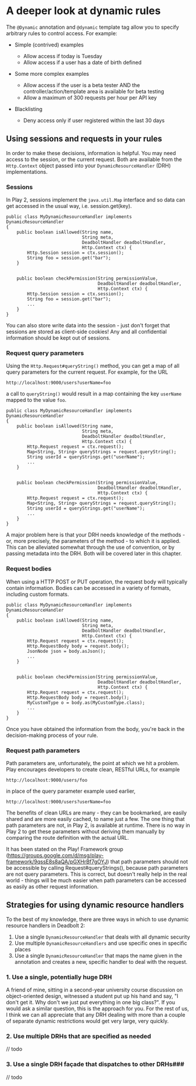 # A deeper look at dynamic rules

The `@Dynamic` annotation and `@dynamic` template tag allow you to specify arbitrary rules to control access.  For example:

* Simple (contrived) examples
    * Allow access if today is Tuesday
    * Allow access if a user has a date of birth defined

* Some more complex examples
    * Allow access if the user is a beta tester AND the controller/action/template area is available for beta testing
    * Allow a maximum of 300 requests per hour per API key

* Blacklisting
    * Deny access only if user registered within the last 30 days

## Using sessions and requests in your rules

In order to make these decisions, information is helpful.  You may need access to the session, or the current request.  Both are available from the `Http.Context` object passed into your `DynamicResourceHandler` (DRH) implementations.

### Sessions
In Play 2, sessions implement the `java.util.Map` interface and so data can get accessed in the usual way, i.e. session.get(key).

    public class MyDynamicResourceHandler implements DynamicResourceHandler
    {
        public boolean isAllowed(String name,
                                 String meta,
                                 DeadboltHandler deadboltHandler,
                                 Http.Context ctx) {
		    Http.Session session = ctx.session();
		    String foo = session.get("bar");
	    }
								 

        public boolean checkPermission(String permissionValue,
                                       DeadboltHandler deadboltHandler,
                                       Http.Context ctx) {
            Http.Session session = ctx.session();
		    String foo = session.get("bar");
		    ...
        }
    }
	
You can also store write data into the session - just don't forget that sessions are stored as client-side cookies!  Any and all confidential information should be kept out of sessions.

### Request query parameters
Using the `Http.Request#queryString()` method, you can get a map of all query parameters for the current request.  For example, for the URL

    http://localhost:9000/users?userName=foo

a call to `queryString()` would result in a map containing the key `userName` mapped to the value `foo`.

    public class MyDynamicResourceHandler implements DynamicResourceHandler
    {
        public boolean isAllowed(String name,
                                 String meta,
                                 DeadboltHandler deadboltHandler,
                                 Http.Context ctx) {
		    Http.Request request = ctx.request();
		    Map<String, String> queryStrings = request.queryString();
			String userId = queryStrings.get("userName");
			...
	    }
								 

        public boolean checkPermission(String permissionValue,
                                       DeadboltHandler deadboltHandler,
                                       Http.Context ctx) {
            Http.Request request = ctx.request();
		    Map<String, String> queryStrings = request.queryString();
			String userId = queryStrings.get("userName");
			...
        }
    }

A major problem here is that your DRH needs knowledge of the methods - or, more precisely, the parameters of the method - to which it is applied.  This can be alleviated somewhat through the use of convention, or by passing metadata into the DRH.  Both will be covered later in this chapter.
	
### Request bodies
When using a HTTP POST or PUT operation, the request body will typically contain information.  Bodies can be accessed in a variety of formats, including custom formats.

    public class MyDynamicResourceHandler implements DynamicResourceHandler
    {
        public boolean isAllowed(String name,
                                 String meta,
                                 DeadboltHandler deadboltHandler,
                                 Http.Context ctx) {
		    Http.Request request = ctx.request();
			Http.RequestBody body = request.body();
		    JsonNode json = body.asJson();
			...
	    }
								 

        public boolean checkPermission(String permissionValue,
                                       DeadboltHandler deadboltHandler,
                                       Http.Context ctx) {
            Http.Request request = ctx.request();
			Http.RequestBody body = request.body();
		    MyCustomType o = body.as(MyCustomType.class);
			...
        }
    }

Once you have obtained the information from the body, you're back in the decision-making process of your rule.

###  Request path parameters

Path parameters are, unfortunately, the point at which we hit a problem.  Play encourages developers to create clean, RESTful URLs, for example

    http://localhost:9000/users/foo
	
in place of the query parameter example used earlier,

    http://localhost:9000/users?userName=foo
	
The benefits of clean URLs are many - they can be bookmarked, are easily shared and are more easily cached, to name just a few.  The one thing that path parameters are not, in Play 2, is available at runtime.  There is no way in Play 2 to get these parameters without deriving them manually by comparing the route definition with the actual URL.

It has been stated on the Play! Framework group (<https://groups.google.com/d/msg/play-framework/9qssE8s8aQA/pGXHrBf7gOYJ>) that path parameters should not be accessible by calling Request#queryStrings(), because path parameters are not query parameters.  This is correct, but doesn't really help in the real world - things will be much easier when path parameters can be accessed as easily as other request information.

## Strategies for using dynamic resource handlers
To the best of my knowledge, there are three ways in which to use dynamic resource handlers in Deadbolt 2:

1. Use a single `DynamicResourceHandler` that deals with all dynamic security
2. Use multiple `DynamicResourceHandlers` and use specific ones in specific places
3. Use a single `DynamicResourceHandler` that maps the name given in the annotation and creates a new, specific handler to deal with the request.

### 1. Use a single, potentially huge DRH
A friend of mine, sitting in a second-year university course discussion on object-oriented design, witnessed a student put up his hand and say, "I don't get it.  Why don't we just put everything in one big class?".  If you would ask a similar question, this is the approach for you.  For the rest of us, I think we can all appreciate that any DRH dealing with more than a couple of separate dynamic restrictions would get very large, very quickly.

### 2. Use multiple DRHs that are specified as needed
// todo

### 3. Use a single DRH façade that dispatches to other DRHs###
// todo